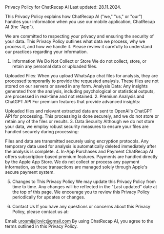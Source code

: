 Privacy Policy for ChatRecap AI
Last updated: 28.11.2024.

This Privacy Policy explains how ChatRecap AI ("we," "us," or "our") handles your information when you use our mobile application, ChatRecap AI (the "App").

We are committed to respecting your privacy and ensuring the security of your data. This Privacy Policy outlines what data we process, why we process it, and how we handle it. Please review it carefully to understand our practices regarding your information.

1. Information We Do Not Collect or Store
We do not collect, store, or retain any personal data or uploaded files.

Uploaded Files: When you upload WhatsApp chat files for analysis, they are processed temporarily to provide the requested analysis. These files are not stored on our servers or saved in any form.
Analysis Data: Any insights generated from the analysis, including psychological or statistical outputs, are processed in real-time and not retained.
2. Premium Analysis and ChatGPT API
For premium features that provide advanced insights:

Uploaded files and relevant extracted data are sent to OpenAI's ChatGPT API for processing.
This processing is done securely, and we do not store or retain any of the files or results.
3. Data Security
Although we do not store your data, we employ robust security measures to ensure your files are handled securely during processing:

Files and data are transmitted securely using encryption protocols.
Any temporary data used for analysis is automatically deleted immediately after the analysis is complete.
4. In-App Purchases and Payment
ChatRecap AI offers subscription-based premium features. Payments are handled directly by the Apple App Store. We do not collect or process any payment information, as these transactions are managed solely through Apple's secure payment system.

5. Changes to This Privacy Policy
We may update this Privacy Policy from time to time. Any changes will be reflected in the "Last updated" date at the top of this page. We encourage you to review this Privacy Policy periodically for updates or changes.

6. Contact Us
If you have any questions or concerns about this Privacy Policy, please contact us at:

Email: urosmijajlovic@gmail.com
By using ChatRecap AI, you agree to the terms outlined in this Privacy Policy.